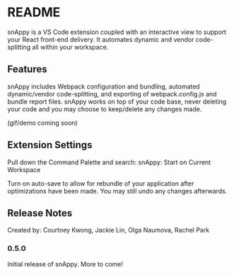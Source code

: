 # README

snAppy is a VS Code extension coupled with an interactive view to support your React front-end delivery. It automates dynamic and vendor code-splitting all within your workspace.  

## Features

snAppy includes Webpack configuration and bundling, automated dynamic/vendor code-splitting, and exporting of webpack.config.js and bundle report files. snAppy works on top of your code base, never deleting your code and you may choose to keep/delete any changes made. 

(gif/demo coming soon)

## Extension Settings

Pull down the Command Palette and search: snAppy: Start on Current Workspace

Turn on auto-save to allow for rebundle of your application after optimizations have been made. You may still undo any changes afterwards. 

## Release Notes

Created by: Courtney Kwong, Jackie Lin, Olga Naumova, Rachel Park

### 0.5.0

Initial release of snAppy. More to come! 

